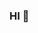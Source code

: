 ### HI 👋

<!--
**duongcherry/duongcherry** is a ✨ _special_ ✨ repository because its `README.md` (this file) appears on your GitHub profile.

Here are some ideas to get you started:

- 🔭 I’m currently enrolled in 100DEVS Bootcamp
- 🌱 I’m currently learning how to use GitHub! 
- 👯 I’m looking to collaborate on open source projects in the future
- 🤔 I’m looking for help with code & networking
- 💬 Ask me about my love for dogs!
- 📫 How to reach me: email
- 😄 Pronouns: She/Her
- ⚡ Fun fact: I have a cousin named Flower 
-->

